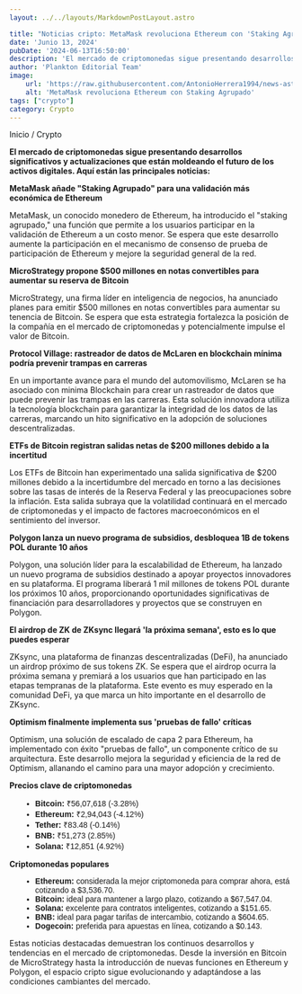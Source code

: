 ```yaml
---
layout: ../../layouts/MarkdownPostLayout.astro

title: "Noticias cripto: MetaMask revoluciona Ethereum con 'Staking Agrupado'"
date: 'Junio 13, 2024'
pubDate: '2024-06-13T16:50:00'
description: 'El mercado de criptomonedas sigue presentando desarrollos significativos y actualizaciones que están moldeando el futuro de los activos digitales.'
author: 'Plankton Editorial Team'
image:
    url: 'https://raw.githubusercontent.com/AntonioHerrera1994/news-astro/master/src/assets/crypto/Crypto180.webp'
    alt: 'MetaMask revoluciona Ethereum con Staking Agrupado'
tags: ["crypto"]
category: Crypto
---
```


<style>
    ul{
        font-family: 'Helvetica', sans-serif;
    }
    li{ 
        margin-left: 22px
    }
</style>

<span><a href="/" style="text-decoration:none;color:#0F1416">Inicio</a> / <a href="/crypto" style="text-decoration:none;color:#0F1416">Crypto</a></span>

<p style="font-weight: bold;">El mercado de criptomonedas sigue presentando desarrollos significativos y actualizaciones que están moldeando el futuro de los activos digitales. Aquí están las principales noticias:</p>

**MetaMask añade "Staking Agrupado" para una validación más económica de Ethereum**

MetaMask, un conocido monedero de Ethereum, ha introducido el "staking agrupado," una función que permite a los usuarios participar en la validación de Ethereum a un costo menor. Se espera que este desarrollo aumente la participación en el mecanismo de consenso de prueba de participación de Ethereum y mejore la seguridad general de la red.

**MicroStrategy propone $500 millones en notas convertibles para aumentar su reserva de Bitcoin**

MicroStrategy, una firma líder en inteligencia de negocios, ha anunciado planes para emitir $500 millones en notas convertibles para aumentar su tenencia de Bitcoin. Se espera que esta estrategia fortalezca la posición de la compañía en el mercado de criptomonedas y potencialmente impulse el valor de Bitcoin.

**Protocol Village: rastreador de datos de McLaren en blockchain mínima podría prevenir trampas en carreras**

En un importante avance para el mundo del automovilismo, McLaren se ha asociado con minima Blockchain para crear un rastreador de datos que puede prevenir las trampas en las carreras. Esta solución innovadora utiliza la tecnología blockchain para garantizar la integridad de los datos de las carreras, marcando un hito significativo en la adopción de soluciones descentralizadas.

**ETFs de Bitcoin registran salidas netas de $200 millones debido a la incertitud**

Los ETFs de Bitcoin han experimentado una salida significativa de $200 millones debido a la incertidumbre del mercado en torno a las decisiones sobre las tasas de interés de la Reserva Federal y las preocupaciones sobre la inflación. Esta salida subraya que la volatilidad continuará en el mercado de criptomonedas y el impacto de factores macroeconómicos en el sentimiento del inversor.

**Polygon lanza un nuevo programa de subsidios, desbloquea 1B de tokens POL durante 10 años**

Polygon, una solución líder para la escalabilidad de Ethereum, ha lanzado un nuevo programa de subsidios destinado a apoyar proyectos innovadores en su plataforma. El programa liberará 1 mil millones de tokens POL durante los próximos 10 años, proporcionando oportunidades significativas de financiación para desarrolladores y proyectos que se construyen en Polygon.

**El airdrop de ZK de ZKsync llegará 'la próxima semana', esto es lo que puedes esperar**

ZKsync, una plataforma de finanzas descentralizadas (DeFi), ha anunciado un airdrop próximo de sus tokens ZK. Se espera que el airdrop ocurra la próxima semana y premiará a los usuarios que han participado en las etapas tempranas de la plataforma. Este evento es muy esperado en la comunidad DeFi, ya que marca un hito importante en el desarrollo de ZKsync.

**Optimism finalmente implementa sus 'pruebas de fallo' críticas**

Optimism, una solución de escalado de capa 2 para Ethereum, ha implementado con éxito "pruebas de fallo", un componente crítico de su arquitectura. Este desarrollo mejora la seguridad y eficiencia de la red de Optimism, allanando el camino para una mayor adopción y crecimiento.

**Precios clave de criptomonedas**
<ul>
<li><strong>Bitcoin:</strong> ₹56,07,618 (-3.28%)</li>
<li><strong>Ethereum:</strong> ₹2,94,043 (-4.12%)</li>
<li><strong>Tether:</strong> ₹83.48 (-0.14%)</li>
<li><strong>BNB:</strong> ₹51,273 (2.85%)</li>
<li><strong>Solana:</strong> ₹12,851 (4.92%)</li>
</ul>

**Criptomonedas populares**

<ul>
<li><strong>Ethereum:</strong> considerada la mejor criptomoneda para comprar ahora, está cotizando a $3,536.70.</li>
<li><strong>Bitcoin:</strong> ideal para mantener a largo plazo, cotizando a $67,547.04.</li>
<li><strong>Solana:</strong> excelente para contratos inteligentes, cotizando a $151.65.</li>
<li><strong>BNB:</strong> ideal para pagar tarifas de intercambio, cotizando a $604.65.</li>
<li><strong>Dogecoin:</strong> preferida para apuestas en línea, cotizando a $0.143.</li>
</ul>

Estas noticias destacadas demuestran los continuos desarrollos y tendencias en el mercado de criptomonedas. Desde la inversión en Bitcoin de MicroStrategy hasta la introducción de nuevas funciones en Ethereum y Polygon, el espacio cripto sigue evolucionando y adaptándose a las condiciones cambiantes del mercado.
